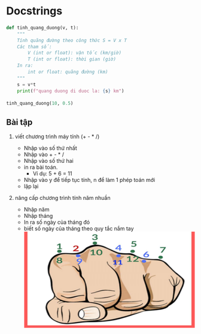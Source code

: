 # Docstrings

```python
def tinh_quang_duong(v, t):
    """
    Tính quãng đường theo công thức S = V x T
    Các tham số:
        V (int or float): vận tốc (km/giờ)
        T (int or float): thời gian (giờ)
    In ra:
        int or float: quãng đường (km)
    """
    s = v*t
    print(f"quang duong di duoc la: {s} km")

tinh_quang_duong(10, 0.5)

```





## Bài tập

1. viết chương trình máy tính (+ - * /)
    - Nhập vào số thứ nhất
    - Nhập vào + - * /
    - Nhập vào số thứ hai
    - in ra bài toán. 
        - Ví dụ: 5 + 6 = 11
    - Nhập vào y để tiếp tục tính, n để làm 1 phép toán mới
    - lặp lại

2. nâng cấp chương trình tính năm nhuần
    - Nhập năm 
    - Nhập tháng
    - In ra số ngày của tháng đó
    - biết số ngày của tháng theo quy tắc nắm tay
        ![](cac-thang-co-31-ngay.jpg)